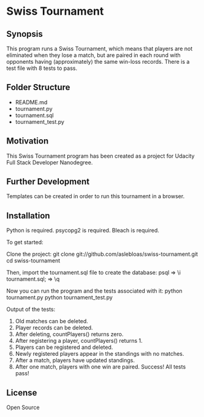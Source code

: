 # Swiss Tournament
## Synopsis

This program runs a Swiss Tournament, which means that players are not eliminated when they lose a match, but are paired in each round with opponents having (approximately) the same win-loss records.
There is a test file with 8 tests to pass.

## Folder Structure

* README.md
* tournament.py
* tournament.sql
* tournament_test.py

## Motivation

This Swiss Tournament program has been created as a project for Udacity Full Stack Developer Nanodegree. 

## Further Development

Templates can be created in order to run this tournament in a browser.

## Installation

Python is required.
psycopg2 is required.
Bleach is required.

To get started:

Clone the project:
git clone git://github.com/aslebloas/swiss-tournament.git
cd swiss-tournament

Then, import the tournament.sql file to create the database:
psql
=> \i tournament.sql;
=> \q

Now you can run the program and the tests associated with it:
python tournament.py
python tournament_test.py

Output of the tests:
1. Old matches can be deleted.
2. Player records can be deleted.
3. After deleting, countPlayers() returns zero.
4. After registering a player, countPlayers() returns 1.
5. Players can be registered and deleted.
6. Newly registered players appear in the standings     with no matches.
7. After a match, players have updated standings.
8. After one match, players with one win are paired.
Success!  All tests pass!



## License

Open Source
